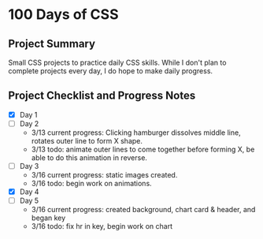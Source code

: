 # 100 Days of CSS #

## Project Summary ##
Small CSS projects to practice daily CSS skills.
While I don't plan to complete projects every day, I do hope to make daily progress.

## Project Checklist and Progress Notes ##
- [x] Day 1
- [ ] Day 2
    - 3/13 current progress: Clicking hamburger dissolves middle line, rotates outer line to form X shape.
    - 3/13 todo: animate outer lines to come together before forming X, be able to do this animation in reverse.
- [ ] Day 3
    - 3/16 current progress: static images created.
    - 3/16 todo: begin work on animations.
- [x] Day 4
- [ ] Day 5
    - 3/16 current progress: created background, chart card & header, and began key
    - 3/16 todo: fix hr in key, begin work on chart

